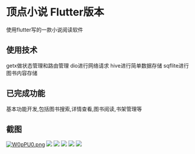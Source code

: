 # 顶点小说 Flutter版本
使用flutter写的一款小说阅读软件
## 使用技术
getx做状态管理和路由管理
dio进行网络请求
hive进行简单数据存储
sqflite进行图书内容存储
## 已完成功能
基本功能开发,包括图书搜索,详情查看,图书阅读,书架管理等
## 截图
[![W0pPU0.png](https://z3.ax1x.com/2021/07/22/W0pPU0.png)](https://imgtu.com/i/W0pPU0)
<img src='https://imgtu.com/i/W0Szuj'>
<img src='https://imgtu.com/i/W0pCEq'>
<img src='https://imgtu.com/i/W0SvvQ'>
<img src='https://imgtu.com/i/W0SvvQ'>
<img src='https://imgtu.com/i/W0pPU0'>
